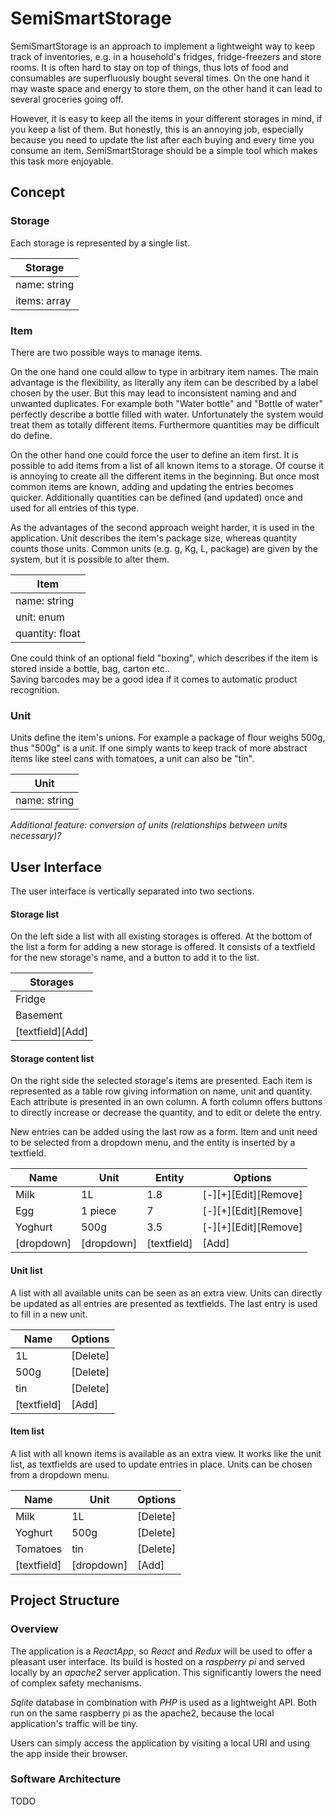 # SemiSmartStorage
SemiSmartStorage is an approach to implement a lightweight way to keep track of inventories, e.g. in a household's fridges, fridge-freezers and store rooms.
It is often hard to stay on top of things, thus lots of food and consumables are superfluously bought several times.
On the one hand it may waste space and energy to store them, on the other hand it can lead to several groceries going off.

However, it is easy to keep all the items in your different storages in mind, if you keep a list of them.
But honestly, this is an annoying job, especially because you need to update the list after each buying and every time you consume an item.
SemiSmartStorage should be a simple tool which makes this task more enjoyable.

## Concept
### Storage
Each storage is represented by a single list.

Storage |
---|
name: string |
items: array |

### Item
There are two possible ways to manage items.

On the one hand one could allow to type in arbitrary item names.
The main advantage is the flexibility, as literally any item can be described by a label chosen by the user.
But this may lead to inconsistent naming and and unwanted duplicates.
For example both "Water bottle" and "Bottle of water" perfectly describe a bottle filled with water.
Unfortunately the system would treat them as totally different items.
Furthermore quantities may be difficult do define.

On the other hand one could force the user to define an item first.
It is possible to add items from a list of all known items to a storage.
Of course it is annoying to create all the different items in the beginning.
But once most common items are known, adding and updating the entries becomes quicker.
Additionally quantities can be defined (and updated) once and used for all entries of this type.

As the advantages of the second approach weight harder, it is used in the application.
Unit describes the item's package size, whereas quantity counts those units.
Common units (e.g. g, Kg, L, package) are given by the system, but it is possible to alter them.

Item |
---|
name: string |
unit: enum |
quantity: float |

One could think of an optional field "boxing", which describes if the item is stored inside a bottle, bag, carton etc.. \
Saving barcodes may be a good idea if it comes to automatic product recognition.

### Unit
Units define the item's unions.
For example a package of flour weighs 500g, thus "500g" is a unit.
If one simply wants to keep track of more abstract items like steel cans with tomatoes, a unit can also be "tin".

Unit |
---|
name: string |

_Additional feature: conversion of units (relationships between units necessary)?_

## User Interface
The user interface is vertically separated into two sections.

#### Storage list
On the left side a list with all existing storages is offered.
At the bottom of the list a form for adding a new storage is offered.
It consists of a textfield for the new storage's name, and a button to add it to the list.

Storages |
--- |
Fridge |
Basement |
[textfield][Add] |

#### Storage content list
On the right side the selected storage's items are presented.
Each item is represented as a table row giving information on name, unit and quantity.
Each attribute is presented in an own column.
A forth column offers buttons to directly increase or decrease the quantity, and to edit or delete the entry.

New entries can be added using the last row as a form.
Item and unit need to be selected from a dropdown menu, and the entity is inserted by a textfield.

Name | Unit | Entity | Options
--- | --- | --- | ---
Milk | 1L | 1.8 | [-][+][Edit][Remove]
Egg | 1 piece | 7 | [-][+][Edit][Remove]
Yoghurt | 500g | 3.5 | [-][+][Edit][Remove]
[dropdown] | [dropdown] | [textfield] | [Add]

#### Unit list
A list with all available units can be seen as an extra view.
Units can directly be updated as all entries are presented as textfields.
The last entry is used to fill in a new unit.

Name | Options
--- | ---
1L | [Delete]
500g | [Delete]
tin | [Delete]
[textfield] | [Add]

#### Item list
A list with all known items is available as an extra view.
It works like the unit list, as textfields are used to update entries in place.
Units can be chosen from a dropdown menu.

Name | Unit | Options
--- | --- | ---
Milk | 1L | [Delete]
Yoghurt | 500g | [Delete]
Tomatoes | tin | [Delete]
[textfield] | [dropdown] | [Add]

## Project Structure
### Overview
The application is a *ReactApp*, so *React* and *Redux* will be used to offer a pleasant user interface.
Its build is hosted on a *raspberry pi* and served locally by an *apache2* server application.
This significantly lowers the need of complex safety mechanisms.

*Sqlite* database in combination with *PHP* is used as a lightweight API.
Both run on the same raspberry pi as the apache2, because the local application's traffic will be tiny.

Users can simply access the application by visiting a local URI and using the app inside their browser.

### Software Architecture
TODO
